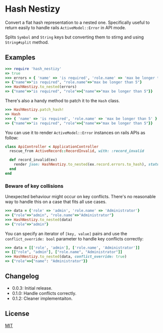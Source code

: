Hash Nestizy
============

Convert a flat hash representation to a nested one. Specifically useful to return easily to handle rails `ActiveModel::Error` in API mode.

Splits `Symbol` and `String` keys but converting them to stirng and using
`String#split` method.

## Examples

```ruby
>>> require 'hash_nestizy'
=> true
>>> errors = { 'name' => 'is required', 'role.name' => 'max be longer than 5' }
=> {"name"=>"is required", "role.name"=>"max be longer than 5"}
>>> HashNestizy.to_nested(errors)
=> {"name"=>"is required", "role"=>{"name"=>"max be longer than 5"}}
```

There's also a handy method to patch it to the `Hash` class.

```ruby
>>> HashNestizy.patch_hash!
=> Hash
>>> { 'name' => 'is required', 'role.name' => 'max be longer than 5' }.nestizy
=> {"name"=>"is required", "role"=>{"name"=>"max be longer than 5"}}
```

You can use it to render `ActiveModel::Error` instances on rails APIs as follow:

```ruby
class ApiController < ApplicationController
  rescue_from ActiveRecord::RecordInvalid, with: :record_invalid

  def record_invalid(ex)
    render json: HashNestizy.to_nested(ex.record.errors.to_hash), status: :bad_request
  end
end
```

### Beware of key collisions

Unexpected behaviour might occur on key conflicts. There's no reasonable way
to handle this on a case that fits all use cases.

```ruby
>>> data = {'role' => 'admin', 'role.name' => 'Administrator'}
=> {"role"=>"admin", "role.name"=>"Administrator"}
>>> HashNestizy.to_nested(data)
=> {"role"=>"admin"}
```

You can specify an iterator of `[key, value]` pairs and use the `conflict_override: bool` parameter
to handle key conflicts correctly:

```ruby
>>> data = [['role', 'admin'], ['role.name', 'Administrator']]
=> [["role", "admin"], ["role.name", "Administrator"]]
>>> HashNestizy.to_nested(data, conflict_override: true)
=> {"role"=>{"name": "Administrator"}}

```

## Changelog

- 0.0.3: Initial release.
- 0.1.0: Handle conflicts correctly.
- 0.1.2: Cleaner implementaiton.

## License

[MIT](./LICENSE)
